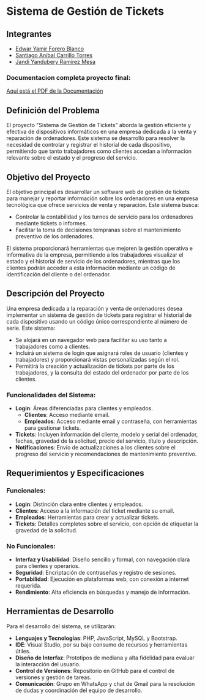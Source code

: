 # Sistema de Gestión de Tickets
## Integrantes

- [Edwar Yamir Forero Blanco](https://github.com/Edwar-Forero)
- [Santiago Aníbal Carrillo Torres](https://github.com/santiagocarrilloT)
- [Jandi Yandubery Ramírez Mesa](https://github.com/JandiRamirez0814)

### Documentacion completa proyecto final: 
[Aquí está el PDF de la Documentación](SystemTickets/DOC/Sistemas%20de%20Gestión%20de%20Tickets.pdf)

## Definición del Problema

El proyecto "Sistema de Gestión de Tickets" aborda la gestión eficiente y efectiva de dispositivos informáticos en una empresa dedicada a la venta y reparación de ordenadores. Este sistema se desarrolló para resolver la necesidad de controlar y registrar el historial de cada dispositivo, permitiendo que tanto trabajadores como clientes accedan a información relevante sobre el estado y el progreso del servicio.

## Objetivo del Proyecto

El objetivo principal es desarrollar un software web de gestión de tickets para manejar y reportar información sobre los ordenadores en una empresa tecnológica que ofrece servicios de venta y reparación. Este sistema busca:
- Controlar la contabilidad y los turnos de servicio para los ordenadores mediante tickets o informes.
- Facilitar la toma de decisiones tempranas sobre el mantenimiento preventivo de los ordenadores.

El sistema proporcionará herramientas que mejoren la gestión operativa e informativa de la empresa, permitiendo a los trabajadores visualizar el estado y el historial de servicio de los ordenadores, mientras que los clientes podrán acceder a esta información mediante un código de identificación del cliente o del ordenador.

## Descripción del Proyecto

Una empresa dedicada a la reparación y venta de ordenadores desea implementar un sistema de gestión de tickets para registrar el historial de cada dispositivo usando un código único correspondiente al número de serie. Este sistema:
- Se alojará en un navegador web para facilitar su uso tanto a trabajadores como a clientes.
- Incluirá un sistema de login que asignará roles de usuario (clientes y trabajadores) y proporcionará vistas personalizadas según el rol.
- Permitirá la creación y actualización de tickets por parte de los trabajadores, y la consulta del estado del ordenador por parte de los clientes.

### Funcionalidades del Sistema:
- **Login**: Áreas diferenciadas para clientes y empleados.
  - **Clientes**: Acceso mediante email.
  - **Empleados**: Acceso mediante email y contraseña, con herramientas para gestionar tickets.
- **Tickets**: Incluyen información del cliente, modelo y serial del ordenador, fechas, gravedad de la solicitud, precio del servicio, título y descripción.
- **Notificaciones**: Envío de actualizaciones a los clientes sobre el progreso del servicio y recomendaciones de mantenimiento preventivo.

## Requerimientos y Especificaciones

### Funcionales:
- **Login**: Distinción clara entre clientes y empleados.
- **Clientes**: Acceso a la información del ticket mediante su email.
- **Empleados**: Herramientas para crear y actualizar tickets.
- **Tickets**: Detalles completos sobre el servicio, con opción de etiquetar la gravedad de la solicitud.

### No Funcionales:
- **Interfaz y Usabilidad**: Diseño sencillo y formal, con navegación clara para clientes y operarios.
- **Seguridad**: Encriptación de contraseñas y registro de sesiones.
- **Portabilidad**: Ejecución en plataformas web, con conexión a internet requerida.
- **Rendimiento**: Alta eficiencia en búsquedas y manejo de información.

## Herramientas de Desarrollo

Para el desarrollo del sistema, se utilizarán:
- **Lenguajes y Tecnologías**: PHP, JavaScript, MySQL y Bootstrap.
- **IDE**: Visual Studio, por su bajo consumo de recursos y herramientas útiles.
- **Diseño de Interfaz**: Prototipos de mediana y alta fidelidad para evaluar la interacción del usuario.
- **Control de Versiones**: Repositorio en GitHub para el control de versiones y gestión de tareas.
- **Comunicación**: Grupo en WhatsApp y chat de Gmail para la resolución de dudas y coordinación del equipo de desarrollo.

